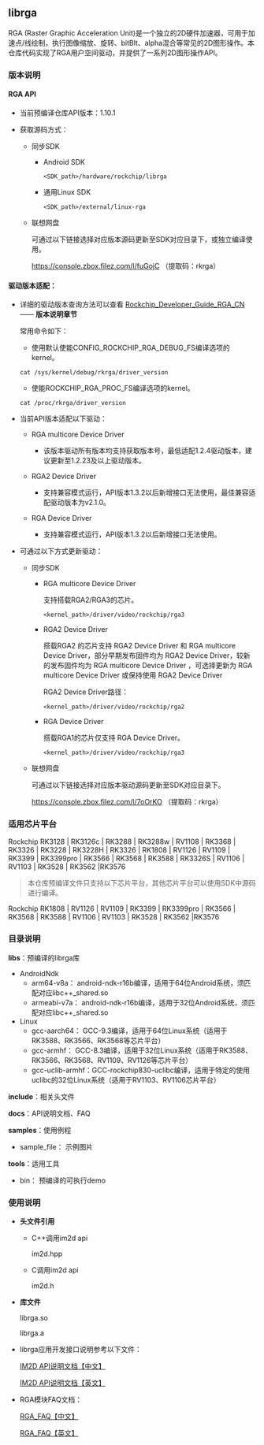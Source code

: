 ## librga

RGA (Raster Graphic Acceleration Unit)是一个独立的2D硬件加速器，可用于加速点/线绘制，执行图像缩放、旋转、bitBlt、alpha混合等常见的2D图形操作。本仓库代码实现了RGA用户空间驱动，并提供了一系列2D图形操作API。

### 版本说明

#### RGA API

- 当前预编译仓库API版本：1.10.1

- 获取源码方式：

  - 同步SDK

    - Android SDK

      ```
      <SDK_path>/hardware/rockchip/librga
      ```

    - 通用Linux SDK

      ```
      <SDK_path>/external/linux-rga
      ```

  - 联想网盘

    可通过以下链接选择对应版本源码更新至SDK对应目录下，或独立编译使用。

    https://console.zbox.filez.com/l/fuGojC （提取码：rkrga）

#### 驱动版本适配：

- 详细的驱动版本查询方法可以查看 [Rockchip_Developer_Guide_RGA_CN](docs/Rockchip_Developer_Guide_RGA_CN.md) —— **版本说明章节**

  常用命令如下：

  - 使用默认使能CONFIG_ROCKCHIP_RGA_DEBUG_FS编译选项的kernel。

  ```shell
  cat /sys/kernel/debug/rkrga/driver_version
  ```

  - 使能ROCKCHIP_RGA_PROC_FS编译选项的kernel。

  ```shell
  cat /proc/rkrga/driver_version
  ```

- 当前API版本适配以下驱动：

  - RGA multicore Device Driver
    - 该版本驱动所有版本均支持获取版本号，最低适配1.2.4驱动版本，建议更新至1.2.23及以上驱动版本。

  - RGA2 Device Driver
    - 支持兼容模式运行，API版本1.3.2以后新增接口无法使用，最佳兼容适配驱动版本为v2.1.0。

  - RGA Device Driver
    - 支持兼容模式运行，API版本1.3.2以后新增接口无法使用。

- 可通过以下方式更新驱动：

  - 同步SDK

    - RGA multicore Device Driver

      支持搭载RGA2/RGA3的芯片。

      ```
      <kernel_path>/driver/video/rockchip/rga3
      ```

    - RGA2 Device Driver

      搭载RGA2 的芯片支持 RGA2 Device Driver 和 RGA multicore Device Driver，部分早期发布固件均为 RGA2 Device Driver，较新的发布固件均为 RGA multicore Device Driver ，可选择更新为 RGA multicore Device Driver 或保持使用 RGA2 Device Driver

      RGA2 Device Driver路径：

      ```
      <kernel_path>/driver/video/rockchip/rga2
      ```

    - RGA Device Driver

      搭载RGA1的芯片仅支持 RGA Device Driver。

      ```
      <kernel_path>/driver/video/rockchip/rga3
      ```

  - 联想网盘

    可通过以下链接选择对应版本驱动源码更新至SDK对应目录下。

    https://console.zbox.filez.com/l/7oOrKO （提取码：rkrga）


### 适用芯片平台

Rockchip RK3128 | RK3126c | RK3288 | RK3288w | RV1108 | RK3368 | RK3326 | RK3228 | RK3228H | RK3326 | RK1808 | RV1126 | RV1109 | RK3399 | RK3399pro | RK3566 | RK3568 | RK3588 | RK3326S | RV1106 | RV1103 | RK3528 | RK3562 |RK3576

>  本仓库预编译文件只支持以下芯片平台，其他芯片平台可以使用SDK中源码进行编译。

Rockchip RK1808 | RV1126 | RV1109 | RK3399 | RK3399pro | RK3566 | RK3568 | RK3588 | RV1106 | RV1103 | RK3528 | RK3562 |RK3576

### 目录说明

**libs**：预编译的librga库

 - AndroidNdk
   - arm64-v8a： android-ndk-r16b编译，适用于64位Android系统，须匹配对应libc++_shared.so
   - armeabi-v7a： android-ndk-r16b编译，适用于32位Android系统，须匹配对应libc++_shared.so
 - Linux
   - gcc-aarch64： GCC-9.3编译，适用于64位Linux系统（适用于RK3588、RK3566、RK3568等芯片平台）
   - gcc-armhf： GCC-8.3编译，适用于32位Linux系统（适用于RK3588、RK3566、RK3568、RV1109、RV1126等芯片平台）
   - gcc-uclib-armhf：GCC-rockchip830-uclibc编译，适用于特定的使用uclibc的32位Linux系统（适用于RV1103、RV1106芯片平台）

**include**：相关头文件

**docs**：API说明文档、FAQ

**samples**：使用例程

 - sample_file： 示例图片

**tools**：适用工具

- bin： 预编译的可执行demo

### 使用说明

* **头文件引用**

  * C++调用im2d api

    im2d.hpp

  * C调用im2d api

    im2d.h

* **库文件**

  librga.so

  librga.a

* librga应用开发接口说明参考以下文件：

  [IM2D API说明文档【中文】](docs/Rockchip_Developer_Guide_RGA_CN.md)

  [IM2D API说明文档【英文】](docs/Rockchip_Developer_Guide_RGA_EN.md)

* RGA模块FAQ文档：

  [RGA_FAQ【中文】](docs/Rockchip_FAQ_RGA_CN.md)
  
  [RGA_FAQ【英文】](docs/Rockchip_FAQ_RGA_EN.md)

